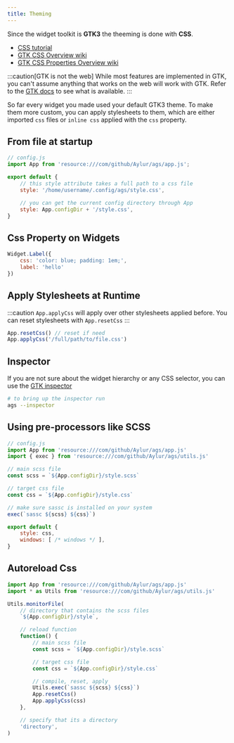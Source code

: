 ```yaml
---
title: Theming
---
```


Since the widget toolkit is **GTK3** the theeming is done with **CSS**.

* [CSS tutorial](https://www.w3schools.com/css/)
* [GTK CSS Overview wiki](https://docs.gtk.org/gtk3/css-overview.html)
* [GTK CSS Properties Overview wiki](https://docs.gtk.org/gtk3/css-properties.html)

:::caution[GTK is not the web]
While most features are implemented in GTK,
you can't assume anything that works on the web will work with GTK.
Refer to the [GTK docs](https://docs.gtk.org/gtk3/css-overview.html)
to see what is available.
:::

So far every widget you made used your default GTK3 theme.
To make them more custom, you can apply stylesheets to them,
which are either imported `css` files or `inline css` applied
with the `css` property.

## From file at startup

```js
// config.js
import App from 'resource:///com/github/Aylur/ags/app.js';

export default {
    // this style attribute takes a full path to a css file
    style: '/home/username/.config/ags/style.css',

    // you can get the current config directory through App
    style: App.configDir + '/style.css',
}
```

## Css Property on Widgets

```js
Widget.Label({
    css: 'color: blue; padding: 1em;',
    label: 'hello'
})
```

## Apply Stylesheets at Runtime

:::caution
`App.applyCss` will apply over other stylesheets applied before.
You can reset stylesheets with `App.resetCss`
:::

```js
App.resetCss() // reset if need
App.applyCss('/full/path/to/file.css')
```

## Inspector

If you are not sure about the widget hierarchy or any CSS selector,
you can use the [GTK inspector](https://wiki.gnome.org/Projects/GTK/Inspector)

```bash
# to bring up the inspector run
ags --inspector
```

## Using pre-processors like SCSS

```js
// config.js
import App from 'resource:///com/github/Aylur/ags/app.js'
import { exec } from 'resource:///com/github/Aylur/ags/utils.js'

// main scss file
const scss = `${App.configDir}/style.scss`

// target css file
const css = `${App.configDir}/style.css`

// make sure sassc is installed on your system
exec(`sassc ${scss} ${css}`)

export default {
    style: css,
    windows: [ /* windows */ ],
}
```

## Autoreload Css

```js
import App from 'resource:///com/github/Aylur/ags/app.js'
import * as Utils from 'resource:///com/github/Aylur/ags/utils.js'

Utils.monitorFile(
    // directory that contains the scss files
    `${App.configDir}/style`,

    // reload function
    function() {
        // main scss file
        const scss = `${App.configDir}/style.scss`

        // target css file
        const css = `${App.configDir}/style.css`

        // compile, reset, apply
        Utils.exec(`sassc ${scss} ${css}`)
        App.resetCss()
        App.applyCss(css)
    },

    // specify that its a directory
    'directory',
)
```
